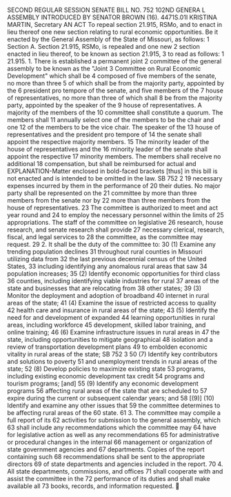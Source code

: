 SECOND REGULAR SESSION
SENATE BILL NO. 752
102ND GENERA L ASSEMBLY
INTRODUCED BY SENATOR BROWN (16).
4471S.01I KRISTINA MARTIN, Secretary
AN ACT
To repeal section 21.915, RSMo, and to enact in lieu thereof one new section relating to rural
economic opportunities.
Be it enacted by the General Assembly of the State of Missouri, as follows:
1 Section A. Section 21.915, RSMo, is repealed and one new
2 section enacted in lieu thereof, to be known as section 21.915,
3 to read as follows:
1 21.915. 1. There is established a permanent joint
2 committee of the general assembly to be known as the "Joint
3 Committee on Rural Economic Development" which shall be
4 composed of five members of the senate, no more than three
5 of which shall be from the majority party, appointed by the
6 president pro tempore of the senate, and five members of the
7 house of representatives, no more than three of which shall
8 be from the majority party, appointed by the speaker of the
9 house of representatives. A majority of the members of the
10 committee shall constitute a quorum. The members shall
11 annually select one of the members to be the chair and one
12 of the members to be the vice chair. The speaker of the
13 house of representatives and the president pro tempore of
14 the senate shall appoint the respective majority members.
15 The minority leader of the house of representatives and the
16 minority leader of the senate shall appoint the respective
17 minority members. The members shall receive no additional
18 compensation, but shall be reimbursed for actual and
EXPLANATION-Matter enclosed in bold-faced brackets [thus] in this bill is not enacted
and is intended to be omitted in the law.
SB 752 2
19 necessary expenses incurred by them in the performance of
20 their duties. No major party shall be represented on the
21 committee by more than three members from the senate nor by
22 more than three members from the house of representatives.
23 The committee is authorized to meet and act year round and
24 to employ the necessary personnel within the limits of
25 appropriations. The staff of the committee on legislative
26 research, house research, and senate research shall provide
27 necessary clerical, research, fiscal, and legal services to
28 the committee, as the committee may request.
29 2. It shall be the duty of the committee to:
30 (1) Examine any trending population declines
31 throughout rural counties in Missouri utilizing data from
32 the last previous decennial census of the United States,
33 including identifying any anomalous rural areas that saw
34 population increases;
35 (2) Identify economic opportunities for third class
36 counties, including identifying viable industries for rural
37 areas of the state and businesses that are relocating from
38 other states;
39 (3) Monitor the deployment and adoption of broadband
40 internet in rural areas of the state;
41 (4) Examine the issue of restricted access to quality
42 health care and insurance in rural areas of the state;
43 (5) Identify the need for and development of expanded
44 learning opportunities in rural areas, including workforce
45 development, skilled labor training, and online training;
46 (6) Examine infrastructure issues in rural areas in
47 the state, including opportunities to mitigate geographical
48 isolation and a review of transportation development plans
49 to embolden economic vitality in rural areas of the state;
SB 752 3
50 (7) Identify key contributors and solutions to poverty
51 and unemployment trends in rural areas of the state;
52 (8) Develop policies to maximize existing state
53 programs, including existing economic development tax credit
54 programs and tourism programs; [and]
55 (9) Identify any economic development programs
56 affecting rural areas of the state that are scheduled to
57 expire during the current or subsequent calendar years; and
58 [(9)] (10) Identify and examine any other issues that
59 the committee determines to be affecting rural areas of the
60 state.
61 3. The committee may compile a full report of its
62 activities for submission to the general assembly, which
63 shall include any recommendations which the committee may
64 have for legislative action as well as any recommendations
65 for administrative or procedural changes in the internal
66 management or organization of state government agencies and
67 departments. Copies of the report containing such
68 recommendations shall be sent to the appropriate directors
69 of state departments and agencies included in the report.
70 4. All state departments, commissions, and offices
71 shall cooperate with and assist the committee in the
72 performance of its duties and shall make available all
73 books, records, and information requested.
